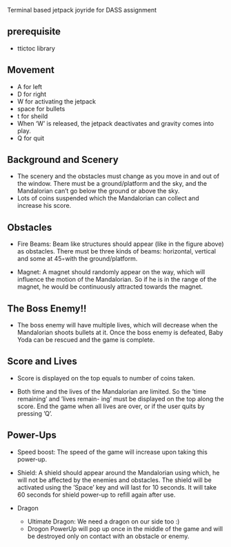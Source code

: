 Terminal based jetpack joyride for DASS assignment



## prerequisite
- ttictoc library

## Movement

- A for left
- D for right
- W for activating the jetpack
- space for bullets
-  t for sheild
- When ‘W’ is released, the jetpack deactivates and gravity comes into play.
- Q for quit

## Background and Scenery

- The scenery and the obstacles must change as you move in and out of the window. There must be
    a ground/platform and the sky, and the Mandalorian can’t go below the ground or above the sky.
- Lots of coins suspended which the Mandalorian can collect and increase his score.

## Obstacles 

- Fire Beams: Beam like structures should appear (like in the figure above) as obstacles. There
    must be three kinds of beams: horizontal, vertical and some at 45◦with the ground/platform. 


- Magnet: A magnet should randomly appear on the way, which will influence the motion of the
    Mandalorian. So if he is in the range of the magnet, he would be continuously attracted towards
    the magnet.

## The Boss Enemy!! 

- The boss enemy will have multiple lives, which will decrease when the Mandalorian shoots bullets
    at it. Once the boss enemy is defeated, Baby Yoda can be rescued and the game is complete.

## Score and Lives

- Score is displayed on the top equals to number of coins taken.

- Both time and the lives of the Mandalorian are limited. So the ’time remaining’ and ’lives remain-
    ing’ must be displayed on the top along the score. End the game when all lives are over, or if the
    user quits by pressing ’Q’.

## Power-Ups 

- Speed boost: The speed of the game will increase upon taking this power-up. 
- Shield: A shield should appear around the Mandalorian using which, he will not be affected by
    the enemies and obstacles. The shield will be activated using the ’Space’ key and will last for 10
    seconds. It will take 60 seconds for shield power-up to refill again after use.

- Dragon
    - Ultimate Dragon: We need a dragon on our side too :)
    - Drogon PowerUp will pop up once in the middle of the game and will be destroyed only on
       contact with an obstacle or enemy.
    


